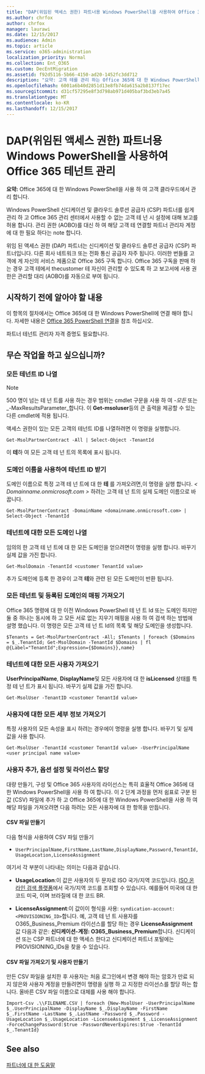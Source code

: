 ```yaml
---
title: "DAP(위임된 액세스 권한) 파트너용 Windows PowerShell을 사용하여 Office 365 테넌트 관리"
ms.author: chrfox
author: chrfox
manager: laurawi
ms.date: 12/15/2017
ms.audience: Admin
ms.topic: article
ms.service: o365-administration
localization_priority: Normal
ms.collection: Ent_O365
ms.custom: DecEntMigration
ms.assetid: f92d5116-5b66-4150-ad20-1452fc3dd712
description: "요약: 고객 테를 관리 하는 Office 365에 대 한 Windows PowerShell를 사용 합니다."
ms.openlocfilehash: 6001a6b40d2851d13e8fb74da615a2b8137f17ec
ms.sourcegitcommit: d31cf57295e8f3d798ab971d405baf3bd3eb7a45
ms.translationtype: MT
ms.contentlocale: ko-KR
ms.lasthandoff: 12/15/2017
---
```

# <a name="manage-office-365-tenants-with-windows-powershell-for-delegated-access-permissions-dap-partners"></a>DAP(위임된 액세스 권한) 파트너용 Windows PowerShell을 사용하여 Office 365 테넌트 관리

 **요약:** Office 365에 대 한 Windows PowerShell을 사용 하 여 고객 클라우드에서 관리 합니다.
  
Windows PowerShell 신디케이션 및 클라우드 솔루션 공급자 (CSP) 파트너를 쉽게 관리 하 고 Office 365 관리 센터에서 사용할 수 없는 고객 테 넌 시 설정에 대해 보고를 허용 합니다. 관리 권한 (AOBO)를 대신 하 여 해당 고객 테 연결할 파트너 관리자 계정에 대 한 필요 하다는 note 합니다.
  
위임 된 액세스 권한 (DAP) 파트너는 신디케이션 및 클라우드 솔루션 공급자 (CSP) 파트너입니다. 다른 회사 네트워크 또는 전화 통신 공급자 자주 됩니다. 이러한 번들를 고객에 게 자신의 서비스 제품으로 Office 365 구독 합니다. Office 365 구독을 판매 하는 경우 고객 테에서 thecustomer 테 자신이 관리할 수 있도록 하 고 보고서에 사용 권한은 관리할 대리 (AOBO)를 자동으로 부여 됩니다.
## <a name="what-do-you-need-to-know-before-you-begin"></a>시작하기 전에 알아야 할 내용

이 항목의 절차에서는 Office 365에 대 한 Windows PowerShell에 연결 해야 합니다. 자세한 내용은 [Office 365 PowerShell 연결](connect-to-office-365-powershell.md)을 참조 하십시오.
  
파트너 테넌트 관리자 자격 증명도 필요합니다.
  
## <a name="what-do-you-want-to-do"></a>무슨 작업을 하고 싶으십니까?

### <a name="list-all-tenant-ids"></a>모든 테넌트 ID 나열

> [!NOTE]
> 500 명이 넘는 테 넌 트를 사용 하는 경우 범위는 cmdlet 구문을 사용 하 여 _-모든_ 또는 _-MaxResultsParameter_합니다. 이 **Get-msoluser**등의 큰 출력을 제공할 수 있는 다른 cmdlet에 적용 됩니다.
  
액세스 권한이 있는 모든 고객의 테넌트 ID를 나열하려면 이 명령을 실행합니다.
  
```
Get-MsolPartnerContract -All | Select-Object -TenantId
```

이 **테**하 여 모든 고객 테 넌 트의 목록에 표시 됩니다.
  
### <a name="get-a-tenant-id-by-using-the-domain-name"></a>도메인 이름을 사용하여 테넌트 ID 받기

도메인 이름으로 특정 고객 테 넌 트에 대 한 **테** 를 가져오려면,이 명령을 실행 합니다. _< Domainname.onmicrosoft.com >_ 하려는 고객 테 넌 트의 실제 도메인 이름으로 바꿉니다.
  
```
Get-MsolPartnerContract -DomainName <domainname.onmicrosoft.com> | Select-Object -TenantId
```

### <a name="list-all-domains-for-a-tenant"></a>테넌트에 대한 모든 도메인 나열

임의의 한 고객 테 넌 트에 대 한 모든 도메인을 얻으려면이 명령을 실행 합니다. 바꾸기 _<customer TenantId value>_ 실제 값을 가진 합니다.
  
```
Get-MsolDomain -TenantId <customer TenantId value>
```

추가 도메인에 등록 한 경우이 고객 **테**와 관련 된 모든 도메인이 반환 됩니다.
  
### <a name="get-a-mapping-of-all-tenants-and-registered-domains"></a>모든 테넌트 및 등록된 도메인의 매핑 가져오기

Office 365 명령에 대 한 이전 Windows PowerShell 테 넌 트 Id 또는 도메인 하지만 둘 중 하나는 동시에 하 고 모든 서로 없는 지우기 매핑을 사용 하 여 검색 하는 방법에 설명 했습니다. 이 명령은 모든 고객 테 넌 트 Id의 목록 및 해당 도메인을 생성합니다.
  
```
$Tenants = Get-MsolPartnerContract -All; $Tenants | foreach {$Domains = $_.TenantId; Get-MsolDomain -TenantId $Domains | fl @{Label="TenantId";Expression={$Domains}},name}
```

### <a name="get-all-users-for-a-tenant"></a>테넌트에 대한 모든 사용자 가져오기

**UserPrincipalName**, **DisplayName**및 모든 사용자에 대 한 **isLicensed** 상태를 특정 테 넌 트가 표시 됩니다. 바꾸기 _<customer TenantId value>_ 실제 값을 가진 합니다.
  
```
Get-MsolUser -TenantID <customer TenantId value>
```

### <a name="get-all-details-about-a-user"></a>사용자에 대한 모든 세부 정보 가져오기

특정 사용자의 모든 속성을 표시 하려는 경우에이 명령을 실행 합니다. 바꾸기 _<customer TenantId value>_ 및 _<user principal name value>_ 실제 값을 사용 합니다.
  
```
Get-MsolUser -TenantId <customer TenantId value> -UserPrincipalName <user principal name value>
```

### <a name="add-users-set-options-and-assign-licenses"></a>사용자 추가, 옵션 설정 및 라이선스 할당

대량 만들기, 구성 및 Office 365 사용자의 라이선스는 특히 효율적 Office 365에 대 한 Windows PowerShell을 사용 하 여 합니다. 이 2 단계 과정을 먼저 쉼표로 구분 된 값 (CSV) 파일에 추가 하 고 Office 365에 대 한 Windows PowerShell을 사용 하 여 해당 파일을 가져오려면 다음 하려는 모든 사용자에 대 한 항목을 만듭니다. 
  
#### <a name="create-a-csv-file"></a>CSV 파일 만들기

다음 형식을 사용하여 CSV 파일 만들기
  
-  `UserPrincipalName,FirstName,LastName,DisplayName,Password,TenantId,UsageLocation,LicenseAssignment`
    
여기서 각 부분이 나타내는 의미는 다음과 같습니다.
  
- **UsageLocation**:이 값은 사용자의 두 문자로 ISO 국가/지역 코드입니다. [ISO 온라인 검색 플랫폼](https://go.microsoft.com/fwlink/p/?LinkId=532703)에서 국가/지역 코드를 조회할 수 있습니다. 예를들어 미국에 대 한 코드 미국, 이며 브라질에 대 한 코드 BR. 
    
- **LicenseAssignment**:이 값이이 형식을 사용: `syndication-account:<PROVISIONING_ID>`합니다. 예, 고객 테 넌 트 사용자를 O365_Business_Premium 라이선스를 할당 하는 경우 **LicenseAssignment** 값 다음과 같은: **신디케이션-계정: O365_Business_Premium**합니다. 신디케이션 또는 CSP 파트너에 대 한 액세스 한다고 신디케이션 파트너 포털에는 PROVISIONING_IDs을 찾을 수 있습니다.
    
#### <a name="import-the-csv-file-and-create-the-users"></a>CSV 파일 가져오기 및 사용자 만들기

만든 CSV 파일을 설치한 후 사용자는 처음 로그인에서 변경 해야 하는 암호가 만료 되지 않은와 사용자 계정을 만들려면이 명령을 실행 하 고 지정한 라이선스를 할당 하는 합니다. 올바른 CSV 파일 이름으로 대체를 사용 해야 합니다.
  
```
Import-Csv .\\FILENAME.CSV | foreach {New-MsolUser -UserPrincipalName $_.UserPrincipalName -DisplayName $_.DisplayName -FirstName $_.FirstName -LastName $_.LastName -Password $_.Password -UsageLocation $_.UsageLocation -LicenseAssignment $_.LicenseAssignment -ForceChangePassword:$true -PasswordNeverExpires:$true -TenantId $_.TenantId}
```

## <a name="see-also"></a>See also

#### 

[파트너에 대 한 도움말](https://go.microsoft.com/fwlink/p/?LinkId=533477)

